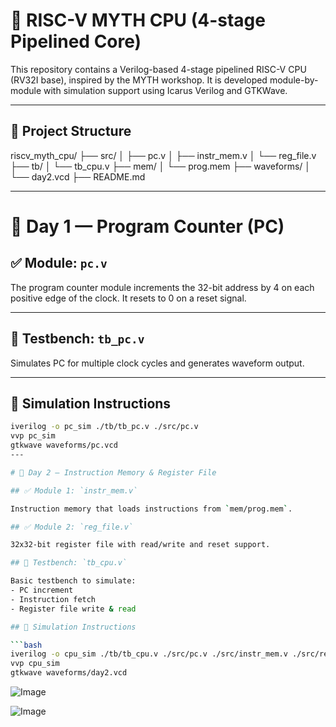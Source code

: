 # 🚀 RISC-V MYTH CPU (4-stage Pipelined Core)

This repository contains a Verilog-based 4-stage pipelined RISC-V CPU (RV32I base), inspired by the MYTH workshop. It is developed module-by-module with simulation support using Icarus Verilog and GTKWave.

---

## 📁 Project Structure

riscv_myth_cpu/
├── src/
│   ├── pc.v
│   ├── instr_mem.v
│   └── reg_file.v
├── tb/
│   └── tb_cpu.v
├── mem/
│   └── prog.mem
├── waveforms/
│   └── day2.vcd
├── README.md

---

# 📅 Day 1 — Program Counter (PC)

## ✅ Module: `pc.v`

The program counter module increments the 32-bit address by 4 on each positive edge of the clock. It resets to 0 on a reset signal.

---

## 🧪 Testbench: `tb_pc.v`

Simulates PC for multiple clock cycles and generates waveform output.

---

## 🔧 Simulation Instructions

```bash
iverilog -o pc_sim ./tb/tb_pc.v ./src/pc.v
vvp pc_sim
gtkwave waveforms/pc.vcd
---

# 📅 Day 2 — Instruction Memory & Register File

## ✅ Module 1: `instr_mem.v`

Instruction memory that loads instructions from `mem/prog.mem`.

## ✅ Module 2: `reg_file.v`

32x32-bit register file with read/write and reset support.

## 🧪 Testbench: `tb_cpu.v`

Basic testbench to simulate:
- PC increment
- Instruction fetch
- Register file write & read

## 🔧 Simulation Instructions

```bash
iverilog -o cpu_sim ./tb/tb_cpu.v ./src/pc.v ./src/instr_mem.v ./src/reg_file.v
vvp cpu_sim
gtkwave waveforms/day2.vcd
```
![Image](https://github.com/user-attachments/assets/57355935-f76e-4b90-af1d-43315d834535)

![Image](https://github.com/user-attachments/assets/a78e418b-900d-43bd-9b4a-d2273d0f4612)

